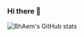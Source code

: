 ### Hi there 👋
![BhAem's GitHub stats](https://github-readme-stats.vercel.app/api?username=BhAem&show_icons=true&theme=tokyonight)

<!--
**BhAem/BhAem** is a ✨ _special_ ✨ repository because its `README.md` (this file) appears on your GitHub profile.

Here are some ideas to get you started:

- 🔭 I’m currently working on ...
- 🌱 I’m currently learning ...
- 👯 I’m looking to collaborate on ...
- 🤔 I’m looking for help with ...
- 💬 Ask me about ...
- 📫 How to reach me: ...
- 😄 Pronouns: ...
- ⚡ Fun fact: ...
-->
